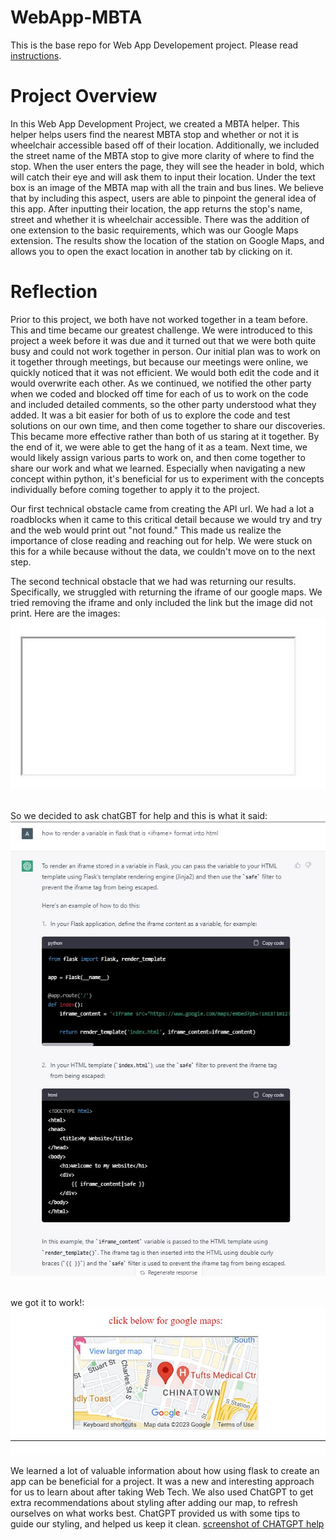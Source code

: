 # WebApp-MBTA
 This is the base repo for Web App Developement project. Please read [instructions](instructions.md). 
# Project Overview
In this Web App Development Project, we created a MBTA helper. This helper helps users find the nearest MBTA stop and whether or not it is wheelchair accessible based off of their location. Additionally, we included the street name of the MBTA stop to give more clarity of where to find the stop. When the user enters the page, they will see the header in bold, which will catch their eye and will ask them to input their location. Under the text box is an image of the MBTA map with all the train and bus lines. We believe that by including this aspect, users are able to pinpoint the general idea of this app. After inputting their location, the app returns the stop's name, street and whether it is wheelchair accessible. There was the addition of one extension to the basic requirements, which was our Google Maps extension. The results show the location of the station on Google Maps, and allows you to open the exact location in another tab by clicking on it.

# Reflection
Prior to this project, we both have not worked together in a team before. This and time became our greatest challenge. We were introduced to this project a week before it was due and it turned out that we were both quite busy and could not work together in person. Our initial plan was to work on it together through meetings, but because our meetings were online, we quickly noticed that it was not efficient. We would both edit the code and it would overwrite each other. As we continued, we notified the other party when we coded and blocked off time for each of us to work on the code and included detailed comments, so the other party understood what they added. It was a bit easier for both of us to explore the code and test solutions on our own time, and then come together to share our discoveries. This became more effective rather than both of us staring at it together.  By the end of it, we were able to get the hang of it as a team. Next time, we would likely assign various parts to work on, and then come together to share our work and what we learned. Especially when navigating a new concept within python, it's beneficial for us to experiment with the concepts individually before coming together to apply it to the project.

Our first technical obstacle came from creating the API url. We had a lot a roadblocks when it came to this critical detail because we would try and try and the web would print out "not found."  This made us realize the importance of close reading and reaching out for help. We were stuck on this for a while because without the data, we couldn't move on to the next step. 

The second technical obstacle that we had was returning our results. Specifically, we struggled with returning the iframe of our google maps. We tried removing the iframe and only included the link but the image did not print. Here are the images: ![screenshot of the blank image](images/blankimage.JPG) &nbsp; 

So we decided to ask chatGBT for help and this is what it said: ![screenshot of CHATGBT help](images/renderimage.JPG) &nbsp; 

we got it to work!: ![screenshot of results](images/result.JPG)

We learned a lot of valuable information about how using flask to create an app can be beneficial for a project. It was a new and interesting approach for us to learn about after taking Web Tech. We also used ChatGPT to get extra recommendations about styling after adding our map, to refresh ourselves on what works best. ChatGPT provided us  with some tips to guide our styling, and helped us keep it clean.
[screenshot of CHATGPT help](images/stylingcss.JPG) 